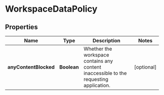 # WorkspaceDataPolicy

## Properties
Name | Type | Description | Notes
------------ | ------------- | ------------- | -------------
**anyContentBlocked** | **Boolean** | Whether the workspace contains any content inaccessible to the requesting application. |  [optional]
